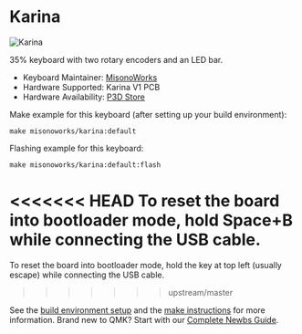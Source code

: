 # Karina

![Karina](https://i.imgur.com/dawlYEl.jpg)

35% keyboard with two rotary encoders and an LED bar.

* Keyboard Maintainer: [MisonoWorks](https://github.com/misonoworks/)
* Hardware Supported: Karina V1 PCB
* Hardware Availability: [P3D Store](https://p3dstore.com/)

Make example for this keyboard (after setting up your build environment):

    make misonoworks/karina:default

Flashing example for this keyboard:

    make misonoworks/karina:default:flash

<<<<<<< HEAD
To reset the board into bootloader mode, hold Space+B while connecting the USB cable.
=======
To reset the board into bootloader mode, hold the key at top left (usually escape) while connecting the USB cable.
>>>>>>> upstream/master

See the [build environment setup](https://docs.qmk.fm/#/getting_started_build_tools) and the [make instructions](https://docs.qmk.fm/#/getting_started_make_guide) for more information. Brand new to QMK? Start with our [Complete Newbs Guide](https://docs.qmk.fm/#/newbs).
